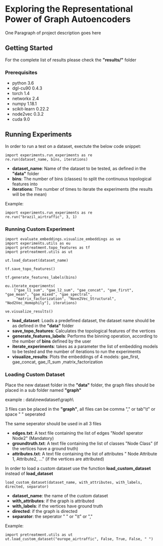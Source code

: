 #  Exploring the Representational Power of Graph Autoencoders

One Paragraph of project description goes here

## Getting Started

For the complete list of results please check the **"results/"** folder

### Prerequisites
- python 3.6
- dgl-cu90 0.4.3
- torch 1.4
- networkx 2.4
- numpy 1.18.1
- scikit-learn 0.22.2
- node2vec 0.3.2
- cuda 9.0

## Running Experiments

In order to run a test on a dataset, exectute the below code snippet:
```
import experiments.run_experiments as re
re.run(dataset_name, bins, iterations)
```

- **dataset_name**: Name of the dataset to be tested, as defined in the  **"data\"** folder
- **bins**: The number of bins (classes) to split the continuous topological features into
- **iterations**: The number of times to iterate the experiments (the results will be the mean)

Example:
```
import experiments.run_experiments as re
re.run("brazil_airtraffic", 3, 1)
```

### Running Custom Experiment
```
import evaluate_embeddings.visualize_embeddings as ve
import experiments.utils as eu
import pretreatment.topo_features as tf
import pretreatment.utils as ut

ut.load_dataset(dataset_name)
  
tf.save_topo_features()

tf.generate_features_labels(bins)

eu.iterate_experiments(
    ["gae_l1_sum", "gae_l2_sum", "gae_concat", "gae_first", "gae_mean", "gae_mixed", "gae_spectral",
     "matrix_factorization", "Nove2Vec_Structural", "Nod2Vec_Homophily"], iterations)
     
ve.visualize_results()
```
- **load_dataset**: Loads a predefined dataset, the dataset name should be as defined in the  **"data\"** folder
- **save_topo_features**: Calculates the topological features of the vertices
- **generate_features_labels**: Performs the binning operation, according to the number of **bins** defined by the user
- **iterate_experiments**: takes as a parameter the list of embedding models to be tested and the number of iterations to run the experiments
- **visualize_results**: Plots the embeddings of 4 models: gae_first, gae_concat, gae_l1_sum ,matrix_factorization

### Loading Custom Dataset
Place the new dataset folder in the **"data"** folder, the graph files should be placed in a sub folder named **"graph"**

example : data\newdataset\graph\

3 files can be placed in the **"graph"**, all files can be comma "," or tab"\t" or  space " " seperated 

The same seperator should be used in all 3 files
- **edges.txt**: A text file containing the list of edges  "Node1 sperator Node2" (Mandatory)
- **groundtruth.txt**: A text file containing the list of classes "Node Class" (if the vertices have a ground truth)
- **attributes.txt**: A text file containing the list of attributes " Node Attribute 1, Attribute2, ..." (if the vertices are attributed)

In order to load a custom dataset use the function **load_custom_dataset** instead of **load_dataset**

```
load_custom_dataset(dataset_name, with_attributes, with_labels, directed, separator)
```
- **dataset_name**: the name of the custom dataset
- **with_attributes**: if the graph is attributed
- **with_labels**: if the vertices have ground truth
- **directed**: if the graph is directed 
- **separator**: the seperator " " or "\t" or ","

Example:

```
import pretreatment.utils as ut
ut.load_custom_dataset("europe_airtraffic", False, True, False, " ")
```
